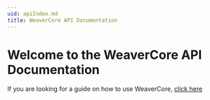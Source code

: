 ```yaml
---
uid: apiIndex.md
title: WeaverCore API Documentation
---
```


# Welcome to the WeaverCore API Documentation

If you are looking for a guide on how to use WeaverCore, [click here](xref:intro.md)
